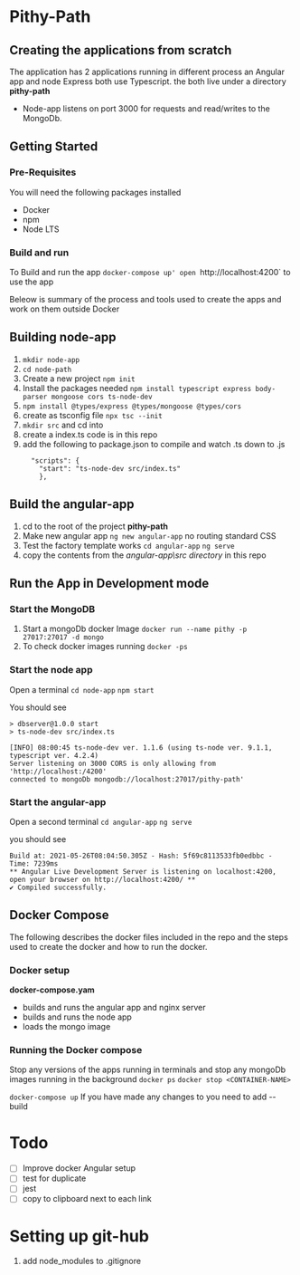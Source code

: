 # Pithy-Path 

## Creating the applications from scratch
The application has 2 applications running in different process an Angular app and node Express both use Typescript.
the both live under a directory **pithy-path**

* Node-app listens on port 3000 for requests and read/writes to the MongoDb.

## Getting Started
### Pre-Requisites
You will need the following packages installed
* Docker
* npm
* Node LTS

### Build and run
To Build and run the app `docker-compose up'
open `http://localhost:4200` to use the app

Beleow is summary of the process and tools used to create the apps and work on them outside Docker
## Building node-app
1. `mkdir node-app`
2. `cd node-path`
3. Create a new project `npm init`
4. Install the packages needed `npm install typescript express body-parser mongoose cors ts-node-dev`
4. `npm install @types/express @types/mongoose @types/cors`
5. create as tsconfig file `npx tsc --init`
6. `mkdir src` and cd into
7. create a index.ts code is in this repo
8. add the following to package.json to compile and watch .ts down to .js
    ```
      "scripts": {
        "start": "ts-node-dev src/index.ts"
        },
    ```

## Build the angular-app

1. cd to the root of the project **pithy-path**
2. Make new angular app `ng new angular-app` no routing standard CSS
3. Test the factory template works `cd angular-app` `ng serve`
4. copy the contents from the *angular-app\src directory* in this repo

## Run the App in Development mode

### Start the MongoDB
1. Start a mongoDb docker Image `docker run --name pithy -p 27017:27017 -d mongo`
2. To check docker images running `docker -ps`

### Start the node app 
Open a terminal
`cd node-app`
`npm start`

You should see
```
> dbserver@1.0.0 start
> ts-node-dev src/index.ts

[INFO] 08:00:45 ts-node-dev ver. 1.1.6 (using ts-node ver. 9.1.1, typescript ver. 4.2.4)
Server listening on 3000 CORS is only allowing from 'http://localhost:/4200' 
connected to mongoDb mongodb://localhost:27017/pithy-path'
```
### Start the angular-app 
Open a second terminal
`cd angular-app`
`ng serve`

you should see
```
Build at: 2021-05-26T08:04:50.305Z - Hash: 5f69c8113533fb0edbbc - Time: 7239ms
** Angular Live Development Server is listening on localhost:4200, open your browser on http://localhost:4200/ **
✔ Compiled successfully.
```


## Docker Compose
The following describes the docker files included in the repo and the steps used to create the docker and how to run the docker.

### Docker setup
**docker-compose.yam**
* builds and runs the angular app and nginx server
* builds and runs the node app
* loads the mongo image

### Running the Docker compose
Stop any versions of the apps running in terminals and stop any mongoDb images running in the background
`docker ps`
`docker stop <CONTAINER-NAME>`

`docker-compose up`
If you have made any changes to you need to add --build 
# Todo
- [ ] Improve docker Angular setup
- [ ] test for duplicate
- [ ] jest
- [ ] copy to clipboard next to each link

# Setting up git-hub

1. add node_modules to .gitignore
